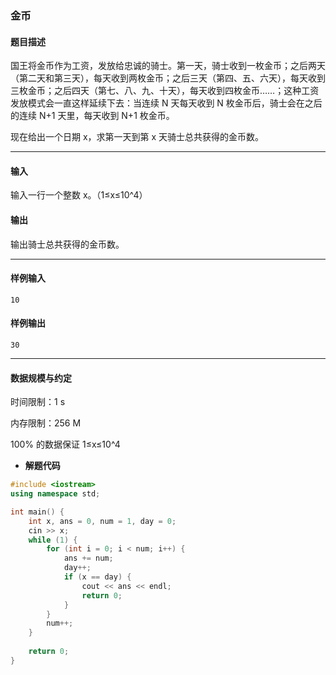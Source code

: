 ### 金币

#### 题目描述

 国王将金币作为工资，发放给忠诚的骑士。第一天，骑士收到一枚金币；之后两天（第二天和第三天），每天收到两枚金币；之后三天（第四、五、六天），每天收到三枚金币；之后四天（第七、八、九、十天），每天收到四枚金币……；这种工资发放模式会一直这样延续下去：当连续 N 天每天收到 N 枚金币后，骑士会在之后的连续 N+1 天里，每天收到 N+1 枚金币。

 现在给出一个日期 x，求第一天到第 x 天骑士总共获得的金币数。

------

#### 输入

 输入一行一个整数 x。（1≤x≤10^4）

#### 输出

 输出骑士总共获得的金币数。

------

#### 样例输入

```
10
```

#### 样例输出

```
30
```

------

#### 数据规模与约定

 时间限制：1 s

 内存限制：256 M

 100% 的数据保证 1≤x≤10^4

- **解题代码**

```c++
#include <iostream>
using namespace std;

int main() {
	int x, ans = 0, num = 1, day = 0;
	cin >> x;
	while (1) {
		for (int i = 0; i < num; i++) {
			ans += num;
			day++;
			if (x == day) {
				cout << ans << endl;
				return 0;
			}
		}
		num++;
	} 
	
	return 0;
}
```

